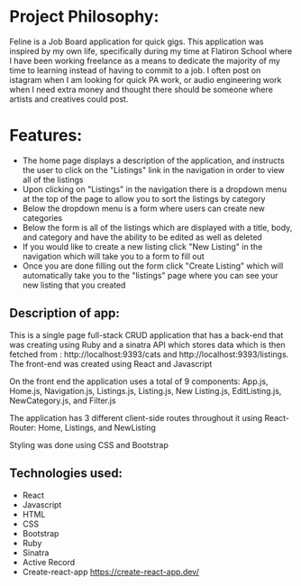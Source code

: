 # Project Philosophy: 

Feline is a Job Board application for quick gigs. This application was inspired by my own life, specifically during my time at Flatiron School where I have been working freelance as a means to dedicate the majority of my time to learning instead of having to commit to a job. I often post on istagram when I am looking for quick PA work, or audio engineering work when I need extra money and thought there should be someone where artists and creatives could post.

# Features:

- The home page displays a description of the application, and instructs the user to click on the "Listings" link in the navigation in order to view all of the listings
- Upon clicking on "Listings" in the navigation there is a dropdown menu at the top of the page to allow you to sort the listings by category
- Below the dropdown menu is a form where users can create new categories
- Below the form is all of the listings which are displayed with a title, body, and category and have the ability to be edited as well as deleted
- If you would like to create a new listing click "New Listing" in the navigation which will take you to a form to fill out
- Once you are done filling out the form click "Create Listing" which will automatically take you to the "listings" page where you can see your new listing that you created

## Description of app: 

This is a single page full-stack CRUD application that has a back-end that was creating using Ruby and a sinatra API which stores data which is then fetched from : http://localhost:9393/cats and http://localhost:9393/listings. The front-end was created using React and Javascript

On the front end the application uses a total of 9 components: App.js, Home.js, Navigation.js, Listings.js, Listing.js, New Listing.js, EditListing.js, NewCategory.js, and Filter.js

The application has 3 different client-side routes throughout it using React-Router: Home, Listings, and NewListing

Styling was done using CSS and Bootstrap

## Technologies used:

- React
- Javascript
- HTML
- CSS
- Bootstrap
- Ruby
- Sinatra
- Active Record
- Create-react-app https://create-react-app.dev/
